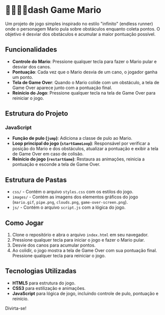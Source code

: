 # 🏃🏻‍➡️🏁dash Game Mario

Um projeto de jogo simples inspirado no estilo "infinito" (endless runner) onde o personagem Mario pula sobre obstáculos enquanto coleta pontos. O objetivo é desviar dos obstáculos e acumular a maior pontuação possível.

## Funcionalidades

- **Controle do Mario**: Pressione qualquer tecla para fazer o Mario pular e desviar dos canos.
- **Pontuação**: Cada vez que o Mario desvia de um cano, o jogador ganha um ponto.
- **Tela de Game Over**: Quando o Mario colide com um obstáculo, a tela de Game Over aparece junto com a pontuação final.
- **Reinício do Jogo**: Pressione qualquer tecla na tela de Game Over para reiniciar o jogo.

## Estrutura do Projeto

### JavaScript
- **Função de pulo (`jump`)**: Adiciona a classe de pulo ao Mario.
- **Loop principal do jogo (`startGameLoop`)**: Responsável por verificar a posição do Mario e dos obstáculos, atualizar a pontuação e exibir a tela de Game Over em caso de colisão.
- **Reinício do jogo (`restartGame`)**: Restaura as animações, reinicia a pontuação e esconde a tela de Game Over.

## Estrutura de Pastas

- `css/` - Contém o arquivo `styles.css` com os estilos do jogo.
- `images/` - Contém as imagens dos elementos gráficos do jogo (`mario.gif`, `pipe.png`, `clouds.png`, `game-over-screen.png`).
- `js/` - Contém o arquivo `script.js` com a lógica do jogo.

## Como Jogar

1. Clone o repositório e abra o arquivo `index.html` em seu navegador.
2. Pressione qualquer tecla para iniciar o jogo e fazer o Mario pular.
3. Desvie dos canos para acumular pontos.
4. Ao colidir, o jogo mostra a tela de Game Over com sua pontuação final. Pressione qualquer tecla para reiniciar o jogo.

## Tecnologias Utilizadas

- **HTML5** para estrutura do jogo.
- **CSS3** para estilização e animações.
- **JavaScript** para lógica de jogo, incluindo controle de pulo, pontuação e reinício. 

Divirta-se!
